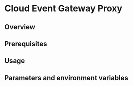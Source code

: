 # Cloud Event Gateway Proxy

## Overview


## Prerequisites


## Usage

## Parameters and environment variables

